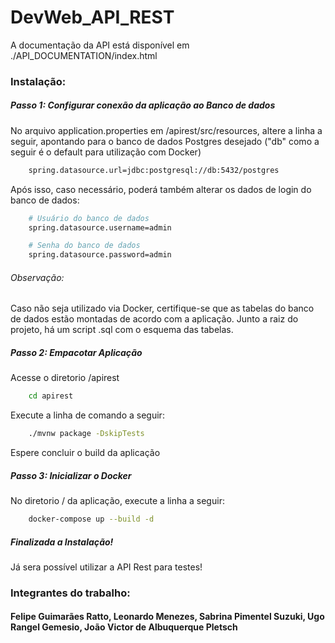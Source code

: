﻿# DevWeb_API_REST
A documentação da API está disponível em ./API_DOCUMENTATION/index.html

### Instalação:

##### Passo 1: Configurar conexão da aplicação ao Banco de dados
No arquivo application.properties em /apirest/src/resources, altere a linha a seguir, apontando para o banco de dados Postgres desejado ("db" como a seguir é o default para utilização com Docker)
```sh
    spring.datasource.url=jdbc:postgresql://db:5432/postgres
```

Após isso, caso necessário, poderá também alterar os dados de login do banco de dados:
```sh
    # Usuário do banco de dados
    spring.datasource.username=admin

    # Senha do banco de dados
    spring.datasource.password=admin
```

###### Observação: 
Caso não seja utilizado via Docker, certifique-se que as tabelas do banco de dados estão montadas de acordo com a aplicação. Junto a raiz do projeto, há um script .sql com o esquema das tabelas.

##### Passo 2: Empacotar Aplicação
Acesse o diretorio /apirest
```sh
    cd apirest
```
Execute a linha de comando a seguir:
```sh
    ./mvnw package -DskipTests  
```
Espere concluir o build da aplicação


##### Passo 3: Inicializar o Docker
No diretorio / da aplicação, execute a linha a seguir:
```sh
    docker-compose up --build -d
```

##### Finalizada a Instalação!
Já sera possível utilizar a API Rest para testes!






### Integrantes do trabalho:
#### Felipe Guimarães Ratto, Leonardo Menezes, Sabrina Pimentel Suzuki, Ugo Rangel Gemesio, João Victor de Albuquerque Pletsch
